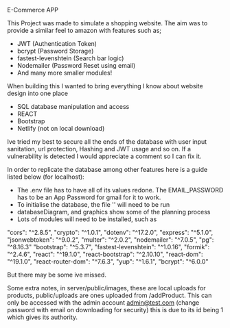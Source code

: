 E-Commerce APP

This Project was made to simulate a shopping website. The aim was to provide a similar feel to amazon with features such as;
- JWT (Authentication Token)
- bcrypt (Password Storage)
- fastest-levenshtein (Search bar logic)
- Nodemailer (Password Reset using email) 
- And many more smaller modules!

When building this I wanted to bring everything I know about website design into one place
- SQL database manipulation and access
- REACT
- Bootstrap
- Netlify (not on local download)

Ive tried my best to secure all the ends of the database with user input sanitation, url protection, Hashing and JWT usage and so on. If a vulnerability is detected I would appreciate a comment so I can fix it.

In order to replicate the database among other features here is a guide listed below (for localhost):
- The .env file has to have all of its values redone. The EMAIL_PASSWORD has to be an App Password for gmail
for it to work.
- To initialise the database, the file '' will need to be run
- databaseDiagram, and graphics show some of the planning process
- Lots of modules will need to be installed, such as

"cors": "^2.8.5",
"crypto": "^1.0.1",
"dotenv": "^17.2.0",
"express": "^5.1.0",
"jsonwebtoken": "^9.0.2",
"multer": "^2.0.2",
"nodemailer": "^7.0.5",
"pg": "^8.16.3"
"bootstrap": "^5.3.7",
"fastest-levenshtein": "^1.0.16",
"formik": "^2.4.6",
"react": "^19.1.0",
"react-bootstrap": "^2.10.10",
"react-dom": "^19.1.0",
"react-router-dom": "^7.6.3",
"yup": "^1.6.1",
"bcrypt": "^6.0.0"

But there may be some ive missed.

Some extra notes,
in server/public/images, these are local uploads for products, public/uploads are ones uploaded from 
/addProduct. This can only be accessed with the admin account admin@test.com (change password with email on downloading for security) this is due to its id being 1 which gives its authority. 

